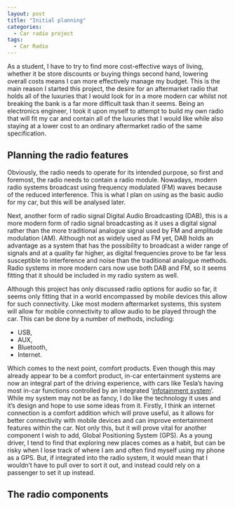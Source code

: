 ```yaml
---
layout: post
title: "Initial planning"
categories:
  - Car radio project
tags:
  - Car Radio
---
```


As a student, I have to try to find more cost-effective ways of living, whether it be store discounts or buying things second hand, lowering overall costs means I can more effectively manage my budget. This is the main reason I started this project, the desire for an aftermarket radio that holds all of the luxuries that I would look for in a more modern car whilst not breaking the bank is a far more difficult task than it seems. Being an electronics engineer, I took it upon myself to attempt to build my own radio that will fit my car and contain all of the luxuries that I would like while also staying at a lower cost to an ordinary aftermarket radio of the same specification.
<!--more-->
## Planning the radio features
Obviously, the radio needs to operate for its intended purpose, so first and foremost, the radio needs to contain a radio module. Nowadays, modern radio systems broadcast using frequency modulated (FM) waves because of the reduced interference. This is what I plan on using as the basic audio for my car,  but this will be analysed later. 

Next, another form of radio signal Digital Audio Broadcasting (DAB), this is a more modern form of radio signal broadcasting as it uses a digital signal rather than the more traditional analogue signal used by FM and amplitude modulation (AM). Although not as widely used as FM yet, DAB holds an advantage as a system that has the possibility to broadcast a wider range of signals and at a quality far higher, as digital frequencies prove to be far less susceptible to interference and noise than the traditional analogue methods. Radio systems in more modern cars now use both DAB and FM, so it seems fitting that it should be included in my radio system as well.

Although this project has only discussed radio options for audio so far, it seems only fitting that in a world encompassed by mobile devices this allow for such connectivity. Like most modern aftermarket systems, this system will allow for mobile connectivity to allow audio to be played through the car. This can be done by a number of methods, including:

* USB,
* AUX,
* Bluetooth,
* Internet.

Which comes to the next point, comfort products. Even though this may already appear to be a comfort product, in-car entertainment systems are now an integral part of the driving experience, with cars like Tesla’s having most in-car functions controlled by an integrated ‘[infotainment system](https://www.tesla.com/support/infotainment)’. While my system may not be as fancy, I do like the technology it uses and it’s design and hope to use some ideas from it.
Firstly, I think an internet connection is a comfort addition which will prove useful, as it allows for better connectivity with mobile devices and can improve entertainment features within the car. Not only this, but it will prove vital for another component I wish to add, Global Positioning System (GPS). As a young driver, I tend to find that exploring new places comes as a habit, but can be risky when I lose track of where I am and often find myself using my phone as a GPS. But, if integrated into the radio system, it would mean that I wouldn’t have to pull over to sort it out, and instead could rely on a passenger to set it up instead.

## The radio components
